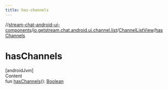 ```yaml
---
title: has-channels
---
```

//[stream-chat-android-ui-components](../../../index.md)/[io.getstream.chat.android.ui.channel.list](../index.md)/[ChannelListView](index.md)/[hasChannels](hasChannels.md)



# hasChannels  
[androidJvm]  
Content  
fun [hasChannels](hasChannels.md)(): [Boolean](https://kotlinlang.org/api/latest/jvm/stdlib/kotlin/-boolean/index.html)  



